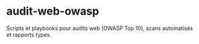# audit-web-owasp
Scripts et playbooks pour audits web (OWASP Top 10), scans automatisés et rapports types.
